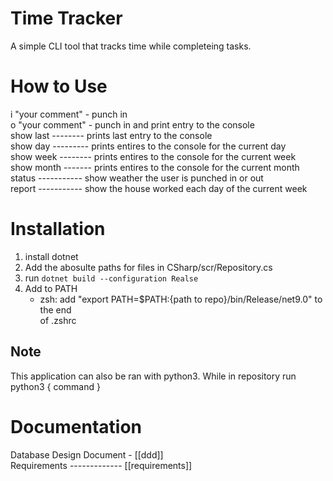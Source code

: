 # Time Tracker
A simple CLI tool that tracks time while completeing tasks. 


# How to Use  
i "your comment" - punch in  
o "your comment" - punch in and print entry to the console  
show last -------- prints last entry to the console  
show day --------- prints entires to the console for the current day  
show week -------- prints entires to the console for the current week  
show month ------- prints entires to the console for the current month  
status ----------- show weather the user is punched in or out  
report ----------- show the house worked each day of the current week  


# Installation  
1. install dotnet  
2. Add the abosulte paths for files in CSharp/scr/Repository.cs  
3. run `dotnet build --configuration Realse`  
4. Add to PATH  
    - zsh: add "export PATH=$PATH:{path to repo}/bin/Release/net9.0" to the end  
      of .zshrc  

## Note
This application can also be ran with python3. While in repository run 
python3 { command }


# Documentation  
Database Design Document - [[ddd]]  
Requirements ------------- [[requirements]]  

